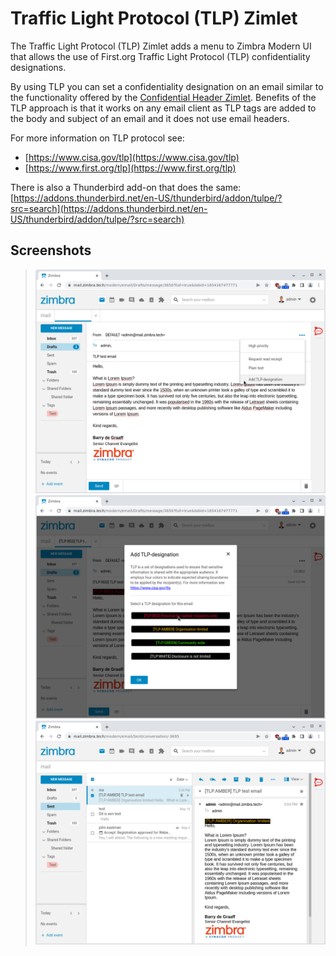 # Traffic Light Protocol (TLP) Zimlet

The Traffic Light Protocol (TLP) Zimlet adds a menu to Zimbra Modern UI that allows the use of First.org Traffic Light Protocol (TLP) confidentiality designations.

By using TLP you can set a confidentiality designation on an email similar to the functionality offered by the [Confidential Header Zimlet](https://github.com/Zimbra/confidential-header-zimlet). Benefits of the TLP approach is that it works on any email client as TLP tags are added to the body and subject of an email and it does not use email headers.

For more information on TLP protocol see:

- [https://www.cisa.gov/tlp](https://www.cisa.gov/tlp)
- [https://www.first.org/tlp](https://www.first.org/tlp)

There is also a Thunderbird add-on that does the same: [https://addons.thunderbird.net/en-US/thunderbird/addon/tulpe/?src=search](https://addons.thunderbird.net/en-US/thunderbird/addon/tulpe/?src=search)

## Screenshots

> ![](screenshots/menu.png)
> ![](screenshots/dialog.png)
> ![](screenshots/result.png)
